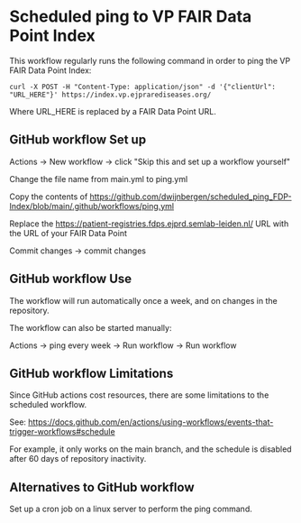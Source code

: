 # Scheduled ping to VP FAIR Data Point Index

This workflow regularly runs the following command in order to ping the VP FAIR Data Point Index:

```
curl -X POST -H "Content-Type: application/json" -d '{"clientUrl": "URL_HERE"}' https://index.vp.ejprarediseases.org/
```

Where URL_HERE is replaced by a FAIR Data Point URL.

## GitHub workflow Set up
Actions -> New workflow -> click "Skip this and set up a workflow yourself"

Change the file name from main.yml to ping.yml

Copy the contents of https://github.com/dwijnbergen/scheduled_ping_FDP-Index/blob/main/.github/workflows/ping.yml

Replace the https://patient-registries.fdps.ejprd.semlab-leiden.nl/ URL with the URL of your FAIR Data Point

Commit changes -> commit changes

## GitHub workflow Use
The workflow will run automatically once a week, and on changes in the repository.

The workflow can also be started manually:

Actions -> ping every week -> Run workflow -> Run workflow

## GitHub workflow Limitations
Since GitHub actions cost resources, there are some limitations to the scheduled workflow.

See: https://docs.github.com/en/actions/using-workflows/events-that-trigger-workflows#schedule

For example, it only works on the main branch, and the schedule is disabled after 60 days of repository inactivity.

## Alternatives to GitHub workflow
Set up a cron job on a linux server to perform the ping command.

